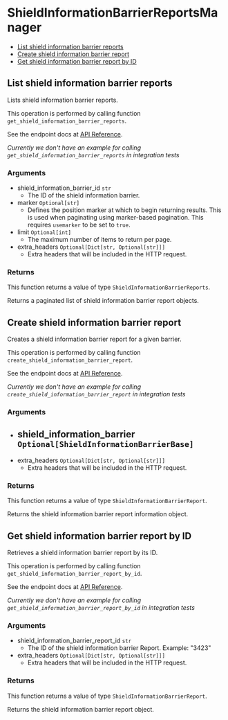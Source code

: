 # ShieldInformationBarrierReportsManager

- [List shield information barrier reports](#list-shield-information-barrier-reports)
- [Create shield information barrier report](#create-shield-information-barrier-report)
- [Get shield information barrier report by ID](#get-shield-information-barrier-report-by-id)

## List shield information barrier reports

Lists shield information barrier reports.

This operation is performed by calling function `get_shield_information_barrier_reports`.

See the endpoint docs at
[API Reference](https://developer.box.com/reference/get-shield-information-barrier-reports/).

_Currently we don't have an example for calling `get_shield_information_barrier_reports` in integration tests_

### Arguments

- shield_information_barrier_id `str`
  - The ID of the shield information barrier.
- marker `Optional[str]`
  - Defines the position marker at which to begin returning results. This is used when paginating using marker-based pagination. This requires `usemarker` to be set to `true`.
- limit `Optional[int]`
  - The maximum number of items to return per page.
- extra_headers `Optional[Dict[str, Optional[str]]]`
  - Extra headers that will be included in the HTTP request.

### Returns

This function returns a value of type `ShieldInformationBarrierReports`.

Returns a paginated list of shield information barrier report objects.

## Create shield information barrier report

Creates a shield information barrier report for a given barrier.

This operation is performed by calling function `create_shield_information_barrier_report`.

See the endpoint docs at
[API Reference](https://developer.box.com/reference/post-shield-information-barrier-reports/).

_Currently we don't have an example for calling `create_shield_information_barrier_report` in integration tests_

### Arguments

- shield_information_barrier `Optional[ShieldInformationBarrierBase]`
  -
- extra_headers `Optional[Dict[str, Optional[str]]]`
  - Extra headers that will be included in the HTTP request.

### Returns

This function returns a value of type `ShieldInformationBarrierReport`.

Returns the shield information barrier report information object.

## Get shield information barrier report by ID

Retrieves a shield information barrier report by its ID.

This operation is performed by calling function `get_shield_information_barrier_report_by_id`.

See the endpoint docs at
[API Reference](https://developer.box.com/reference/get-shield-information-barrier-reports-id/).

_Currently we don't have an example for calling `get_shield_information_barrier_report_by_id` in integration tests_

### Arguments

- shield_information_barrier_report_id `str`
  - The ID of the shield information barrier Report. Example: "3423"
- extra_headers `Optional[Dict[str, Optional[str]]]`
  - Extra headers that will be included in the HTTP request.

### Returns

This function returns a value of type `ShieldInformationBarrierReport`.

Returns the shield information barrier report object.
